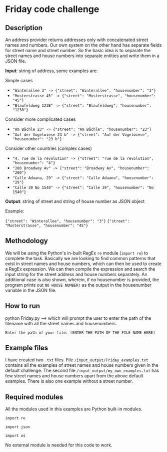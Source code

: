 # Friday code challenge
## Description
An address provider returns addresses only with concatenated street names and numbers. Our own system on the other hand has separate fields for street name and street number. So the basic idea is to separate the street names and house numbers into separate entities and write them in a JSON file. 

**Input**: string of address, some examples are:

Simple cases
- `"Winterallee 3" -> {"street": "Winterallee", "housenumber": "3"}`
- `"Musterstrasse 45" -> {"street": "Musterstrasse", "housenumber": "45"}`
- `"Blaufeldweg 123B" -> {"street": "Blaufeldweg", "housenumber": "123B"}`

Consider more complicated cases

- `"Am Bächle 23" -> {"street": "Am Bächle", "housenumber": "23"}`
- `"Auf der Vogelwiese 23 b" -> {"street": "Auf der Vogelwiese", "housenumber": "23 b"}`

Consider other countries (complex cases)

- `"4, rue de la revolution" -> {"street": "rue de la revolution", "housenumber": "4"}`
- `"200 Broadway Av" -> {"street": "Broadway Av", "housenumber": "200"}`
- `"Calle Aduana, 29" -> {"street": "Calle Aduana", "housenumber": "29"}`
- `"Calle 39 No 1540" -> {"street": "Calle 39", "housenumber": "No 1540"}`

**Output**: string of street and string of house number as JSON object

Example: 

`{"street": "Winterallee", "housenumber": "3"}`
`{"street": "Musterstrasse", "housenumber": "45"}`


## Methodology  
We will be using the Python's in-built RegEx `re` module (`import re`) to complete the task. Basically we are looking to find common patterns that exist in street names and house numbers, which can then be used to create a RegEx expression. We can then compile the expression and search the input string for the street address and house numbers separately. 
An additional case is also shown, wherein, if no housenumber is provided, the program prints out `NO HOUSE NUMBER!` as the output in the housenumber variable in the JSON file. 

## How to run
python Friday.py --> which will prompt the user to enter the path of the filename with all the street names and housenumbers. 

`Enter the path of your file: [ENTER THE PATH OF THE FILE NAME HERE]`

## Example files
I have created two `.txt` files. File `/input_output/Friday_examples.txt` contains all the examples of street names and house numbers given in the default challenge. The second file `/input_output/my_own_examples.txt` has few street names and house numbers apart from the above default examples. There is also one example without a street number. 

## Required modules
All the modules used in this examples are Python built-in modules. 

`import re`

`import json`

`import os`


No external module is needed for this code to work. 
